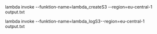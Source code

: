 lambda invoke --funktion-name=lambda_createS3 --region=eu-central-1 output.txt

lambda invoke --funktion-name=lambda_logS3--region=eu-central-1 output.txt
